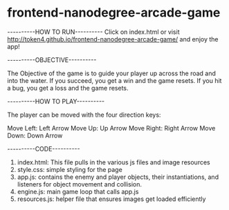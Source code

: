 frontend-nanodegree-arcade-game
===============================

----------HOW TO RUN----------
Click on index.html or visit http://token4.github.io/frontend-nanodegree-arcade-game/
and enjoy the app!

----------OBJECTIVE----------

The Objective of the game is to guide your player up across the road and into the water.
If you succeed, you get a win and the game resets. If you hit a bug, you get a loss and the game resets.

----------HOW TO PLAY----------

The player can be moved with the four direction keys:

Move Left: Left Arrow
Move Up: Up Arrow
Move Right: Right Arrow
Move Down: Down Arrow

----------CODE----------

1) index.html: This file pulls in the various js files and image resources
2) style.css: simple styling for the page
3) app.js: contains the enemy and player objects, their instantiations, and listeners for object movement and collision.
4) engine.js: main game loop that calls app.js
5) resources.js: helper file that ensures images get loaded efficiently
